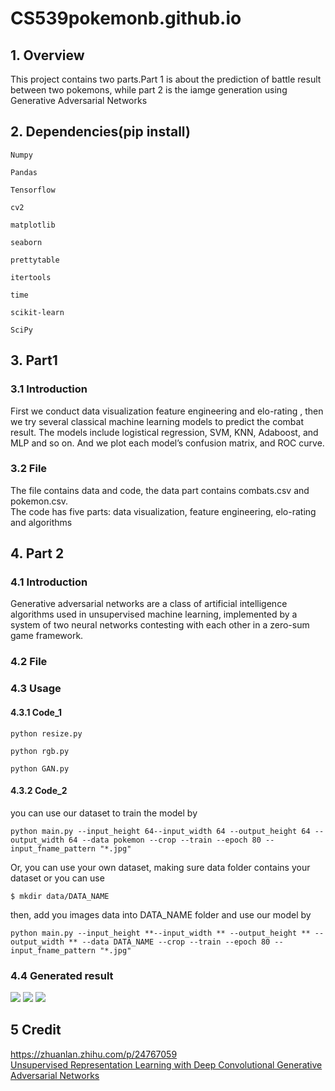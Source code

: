 # CS539pokemonb.github.io
## 1. Overview
This project contains two parts.Part 1 is about the prediction of battle result between two pokemons, while part 2 is the iamge generation using Generative Adversarial Networks<br>    
## 2. Dependencies(pip install)
<pre><code>Numpy<br>
Pandas<br/>
Tensorflow<br/>
cv2<br/>
matplotlib<br/>
seaborn<br/>
prettytable<br/>
itertools<br/>
time<br/>
scikit-learn<br/>
SciPy<br/></code></pre>
## 3. Part1
### 3.1 Introduction
First we conduct data visualization feature engineering and elo-rating , then we try several classical machine learning models to predict the combat result. The models include logistical regression, SVM, KNN, Adaboost, and MLP and so on. And we plot each model’s confusion matrix, and ROC curve. <br>
### 3.2 File
The file contains data and code, the data part contains combats.csv and pokemon.csv.<br> 
The code has five parts: data visualization, feature engineering, elo-rating and algorithms<br/> 
## 4. Part 2
### 4.1 Introduction
Generative adversarial networks are a class of artificial intelligence algorithms used in unsupervised machine learning, implemented by a system of two neural networks contesting with each other in a zero-sum game framework.
### 4.2 File
### 4.3 Usage
#### 4.3.1 Code_1
<pre><code>python resize.py<br/>
python rgb.py<br/>
python GAN.py<br/></code></pre>
#### 4.3.2 Code_2
you can use our dataset to train the model by<br/>
<pre><code>python main.py --input_height 64--input_width 64 --output_height 64 --output_width 64 --data pokemon --crop --train --epoch 80 --input_fname_pattern "*.jpg"</code></pre>
Or, you can use your own dataset, making sure data folder contains your dataset or you can use<br/>
<pre><code>$ mkdir data/DATA_NAME</code></pre>
then, add you images data into DATA_NAME folder and use our model by
<pre><code>python main.py --input_height **--input_width ** --output_height ** --output_width ** --data DATA_NAME --crop --train --epoch 80 --input_fname_pattern "*.jpg"</code></pre>
### 4.4 Generated result
![](part2/results/pokeall_3.gif)
![](part2/results/pokeall_2.gif)
![](part2/results/pokeall_1.gif)

## 5 Credit
https://zhuanlan.zhihu.com/p/24767059<br/>
[Unsupervised Representation Learning with Deep Convolutional Generative Adversarial Networks](https://arxiv.org/abs/1511.06434)


